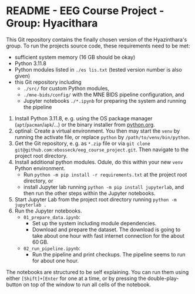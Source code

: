 # README - EEG Course Project - Group: Hyacithara

This Git repository contains the finally chosen version of the Hyazinthara's group.
To run the projects source code, these requirements need to be met:

- sufficient system memory (16 GB should be okay)
- Python 3.11.8
- Python modules listed in `./ e s   l i s.txt` (tested version number is also given)
- this Git repository including
    - `./src/` for custom Python modules,
    - `./mne-bids/config/` with the MNE BIDS pipeline configuration, and
    - Jupyter notebooks `./*.ipynb` for preparing the system and running the pipeline
 
1. Install Python 3.11.8, e. g. using the OS package manager (`apt`/`pacman`/`apk`/…) or the binary installer from [python.org](https://www.python.org/downloads/).
2. optinal: Create a virtual environment. You then may start the `venv` by running the activate file, or replace `python` by `/path/to/venv/bin/python`.
3. Get the Git repository, e. g. as `*.zip` file or via `git clone git@github.com:ebosseck/eeg_course_project.git`. Then navigate to the project root directory.
4. Install additional python modules. O d u l e , do this within your new `venv` Python environment.
    - Run `python -m pip install -r requirements.txt` at the project root directory, or
    - install Jupyter lab running `python -m pip install jupyterlab`, and then run the other steps within the Jupyter notebooks.
5. Start Jupyter Lab from the project root directory running `python -m jupyterlab .`
6. Run the Jupyter notebooks.
    - `01_prepare_data.ipynb`:
        - Set up the system including module dependencies.
        - Download and prepare the dataset. The download is going to take about one hour with fast internet connection for the about 60 GB.
    - `02_run_pipeline.ipynb`:
        - Run the pipeline and print checkups. The pipeline seems to run for about one hour.

The notebooks are structured to be self explaining. You can run them using either `[Shift]+[Enter` for one at a time, or by pressing the double-play-button on top of the window to run all cells of the notebook.
